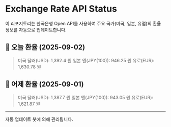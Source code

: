 
# Exchange Rate API Status

이 리포지토리는 한국은행 Open API를 사용하여 주요 국가(미국, 일본, 유럽)의 환율 정보를 자동으로 업데이트합니다.

## 📅 오늘 환율 (2025-09-02)
> 미국 달러(USD): 1,392.4 원
> 일본 엔(JPY(100)): 946.25 원
> 유로(EUR): 1,630.78 원

## 📅 어제 환율 (2025-09-01)
> 미국 달러(USD): 1,387.7 원
> 일본 엔(JPY(100)): 943.05 원
> 유로(EUR): 1,621.87 원

---
자동 업데이트 봇에 의해 관리됩니다.
